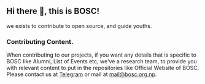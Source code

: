## Hi there 👋, this is BOSC!

we exists to contribute to open source, and guide youths.

### Contributing Content.

When contributing to our projects, if you want any details that is specific to BOSC like Alumni, List of Events etc, we've a research team, to provide you with relevant content to put in the repositories like Official Website of BOSC. Please contact us at [Telegram](http://t.me/smarikab) or mail at [mail@bosc.org.np](mailto:mail@bosc.org.np).
